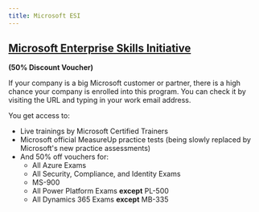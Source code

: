 ```yaml
---
title: Microsoft ESI
---
```


## [Microsoft Enterprise Skills Initiative](https://esi.microsoft.com/) 
**(50% Discount Voucher)**

If your company is a big Microsoft customer or partner, there is a high chance your company is enrolled into this program. You can check it by visiting the URL and typing in your work email address. 

You get access to:
- Live trainings by Microsoft Certified Trainers
- Microsoft official MeasureUp practice tests (being slowly replaced by Microsoft's new practice assessments)
- And 50% off vouchers for:
  - All Azure Exams
  - All Security, Compliance, and Identity Exams
  - MS-900
  - All Power Platform Exams **except** PL-500
  - All Dynamics 365 Exams **except** MB-335
